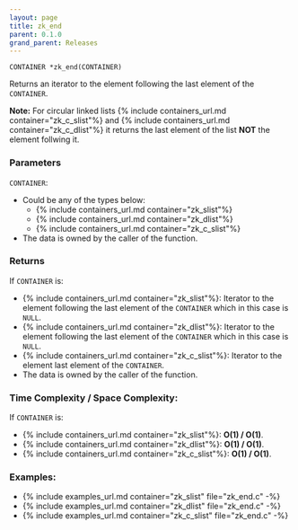 ```yaml
---
layout: page
title: zk_end
parent: 0.1.0
grand_parent: Releases
---
```


```
CONTAINER *zk_end(CONTAINER)
```

Returns an iterator to the element following the last element of the `CONTAINER`.

**Note:** For circular linked lists {% include containers_url.md container="zk_c_slist"%} and {% include containers_url.md container="zk_c_dlist"%} it returns the last element of the list **NOT** the element follwing it.

### Parameters

`CONTAINER`:
- Could be any of the types below:
  - {% include containers_url.md container="zk_slist"%}
  - {% include containers_url.md container="zk_dlist"%}
  - {% include containers_url.md container="zk_c_slist"%}
- The data is owned by the caller of the function.

### Returns
 If `CONTAINER` is:
 - {% include containers_url.md container="zk_slist"%}: Iterator to the element following the last element of the `CONTAINER` which in this case is `NULL`.
 - {% include containers_url.md container="zk_dlist"%}: Iterator to the element following the last element of the `CONTAINER` which in this case is `NULL`.
 - {% include containers_url.md container="zk_c_slist"%}: Iterator to the element last element of the `CONTAINER`.
 - The data is owned by the caller of the function.

### Time Complexity / Space Complexity:
If `CONTAINER` is:
 - {% include containers_url.md container="zk_slist"%}: **O(1) / O(1)**.
 - {% include containers_url.md container="zk_dlist"%}: **O(1) / O(1)**.
 - {% include containers_url.md container="zk_c_slist"%}: **O(1) / O(1)**.

### Examples:
 - {% include examples_url.md container="zk_slist" file="zk_end.c" -%}
 - {% include examples_url.md container="zk_dlist" file="zk_end.c" -%}
 - {% include examples_url.md container="zk_c_slist" file="zk_end.c" -%}


